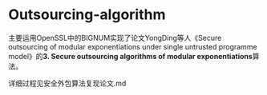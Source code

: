 # Outsourcing-algorithm

主要运用OpenSSL中的BIGNUM实现了论文YongDing等人《Secure outsourcing of modular exponentiations under single untrusted programme model》的**3. Secure outsourcing algorithms of modular exponentiations**算法。

详细过程见安全外包算法复现论文.md